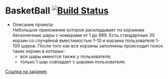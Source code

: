 # BasketBall    [![Build Status](https://travis-ci.org/ZloyRob/BasketBall.svg?branch=master)](https://travis-ci.org/ZloyRob/BasketBall)

* Описание проекта:   
Небольшое приложение которое раскладывает по корзинам бесконечные шары с номерами от 1 до 999.
Есть стандартные 30 корзин со случайной вместимостью 1-10  и корзина пользователя 1-100 шаров.
После того как все корзины заполнены происходит поиск таких корзин в которых:
   * все шары имеются также у пользователя;
   * только 1 шар совпадает с шарами пользователя;

[Ссылка на задание](https://gist.github.com/kasl/f2414f86484b31dc46849177246f9f16#file-test_task_baskets_balls-md).
